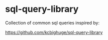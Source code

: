 # sql-query-library
Collection of common sql queries inspired by:  

https://github.com/kcbighuge/sql-query-library 
